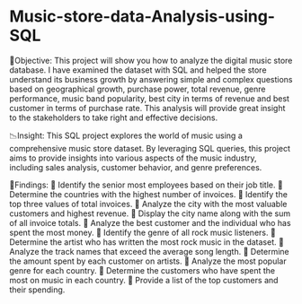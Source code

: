 # Music-store-data-Analysis-using-SQL
🎯Objective: This project will show you how to analyze the digital music store database. I have examined the dataset with SQL and helped the store understand its business growth by answering simple and complex questions based on geographical growth, purchase power, total revenue, genre performance, music band popularity, best city in terms of revenue and best customer in terms of purchase rate.
This analysis will provide great insight to the stakeholders to take right and effective decisions.

📉Insight: This SQL project explores the world of music using a comprehensive music store dataset. By leveraging SQL queries, this project aims to provide insights into various aspects of the music industry, including sales analysis, customer behavior, and genre preferences.

📝Findings:
📌 Identify the senior most employees based on their job title.
📌 Determine the countries with the highest number of invoices.
📌 Identify the top three values of total invoices.
📌 Analyze the city with the most valuable customers and highest revenue.
📌 Display the city name along with the sum of all invoice totals.
📌 Analyze the best customer and the individual who has spent the most money.
📌 Identify the genre of all rock music listeners.
📌 Determine the artist who has written the most rock music in the dataset.
📌 Analyze the track names that exceed the average song length.
📌 Determine the amount spent by each customer on artists.
📌 Analyze the most popular genre for each country.
📌 Determine the customers who have spent the most on music in each country.
📌 Provide a list of the top customers and their spending.
